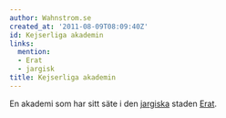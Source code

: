 ```yaml
---
author: Wahnstrom.se
created_at: '2011-08-09T08:09:40Z'
id: Kejserliga akademin
links:
  mention:
  - Erat
  - jargisk
title: Kejserliga akademin
---
```


En akademi som har sitt säte i den [jargiska] staden [Erat].

  [jargiska]: jargisk
  [Erat]: Erat
